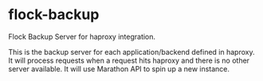 flock-backup
============

Flock Backup Server for haproxy integration.

This is the backup server for each application/backend defined in haproxy.
It will process requests when a request hits haproxy and there is no other server available.
It will use Marathon API to spin up a new instance.
